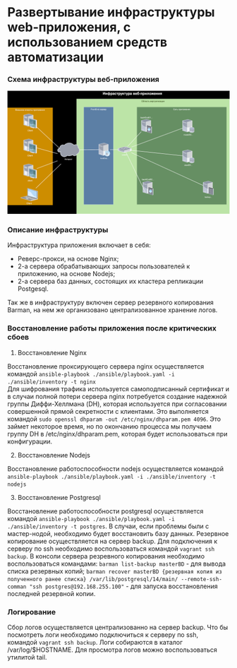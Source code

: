 # Развертывание инфраструктуры web-приложения, с использованием средств автоматизации
  
### Схема инфраструктуры веб-приложения
  
<img src="images/infrastructure_webapp.svg" alt="infrastructure_webapp" width=720>
  
### Описание инфраструктуры
  
Инфраструктура приложения включает в себя:
- Реверс-прокси, на основе Nginx;
- 2-а сервера обрабатывающих запросы пользователей к приложению, на основе Nodejs;
- 2-а сервера баз данных, состоящих их кластера репликации Postgesql.
  
Так же в инфраструктуру включен сервер резервного копирования Barman, на нем же организовано централизованное хранение логов.  
  
### Восcтановление работы приложения после критических сбоев
  
1. Восстановление Nginx 
  
Восcтановление проксирующего сервера nginx осуществляется командой ``` ansible-playbook ./ansible/playbook.yaml -i ./ansible/inventory -t nginx ```  
Для шифрования трафика используется самоподписанный сертификат и в случаи полной потери сервера nginx потребуется создание надежной группы Диффи-Хеллмана (DH), которая используется при согласовании совершенной прямой секретности с клиентами. Это выполняется командой ``` sudo openssl dhparam -out /etc/nginx/dhparam.pem 4096 ```. Это займет некоторое время, но по окончанию процесса мы получаем группу DH в /etc/nginx/dhparam.pem, которая будет использоваться при конфигурации.
  
2. Восстановление Nodejs
  
Восстановление работоспособности nodejs осуществляется командой ``` ansible-playbook ./ansible/playbook.yaml -i ./ansible/inventory -t nodejs ```
  
3. Восстановление Postgresql
  
Восстановление работоспособности postgresql осуществляется командой ``` ansible-playbook ./ansible/playbook.yaml -i ./ansible/inventory -t postgres ```. В случаи, если проблемы были с мастер-нодой, необходимо будет восстановить базу данных. Резервное копирование осуществляется на сервер backup. Для подключения к серверу по ssh необходимо воспользоваться командой ``` vagrant ssh backup ```. В консоли сервера резревного копирования необходимо воспользоваться командами:
``` barman list-backup masterBD ``` - для вывода списка резервных копий;
``` barman recover masterBD {резервная копия из полученного ранее списка} /var/lib/postgresql/14/main/ --remote-ssh-comman "ssh postgres@192.168.255.100" ``` - для запуска восстановления последней резервной копии.
  
### Логирование
  
Сбор логов осуществляется централизованно на сервер backup. Что бы посмотреть логи необходимо подключиться к серверу по ssh, командой ``` vagrant ssh backup ```. Логи собираются в каталог /var/log/$HOSTNAME. Для просмотра логов можно воспользоваться утилитой tail.